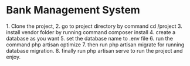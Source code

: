 <h1>Bank Management System</h1>
1. Clone the project,
2. go to project directory by command cd /project
3. install vendor folder by running command composer install
4. create a database as you want
5. set the database name to .env file
6. run the command php artisan optimize
7. then run php artisan migrate for running database migration.
8. finally run php artisan serve to run the project and enjoy.
